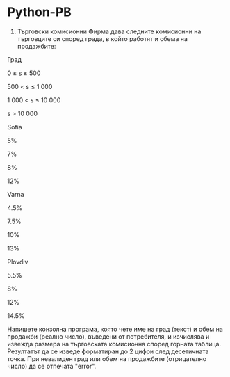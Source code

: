 # Python-PB
1. Търговски комисионни
Фирма дава следните комисионни на търговците си според града, в който работят и обема на продажбите:

Град

0 ≤ s ≤ 500

500 < s ≤ 1 000

1 000 < s ≤ 10 000

s > 10 000

Sofia

5%

7%

8%

12%

Varna

4.5%

7.5%

10%

13%

Plovdiv

5.5%

8%

12%

14.5%

Напишете конзолна програма, която чете име на град (текст) и обем на продажби (реално число), въведени от потребителя, и изчислява и извежда размера на търговската комисионна според горната таблица. Резултатът да се изведе форматиран до 2 цифри след десетичната точка. При невалиден град или обем на продажбите (отрицателно число) да се отпечата "error". 
